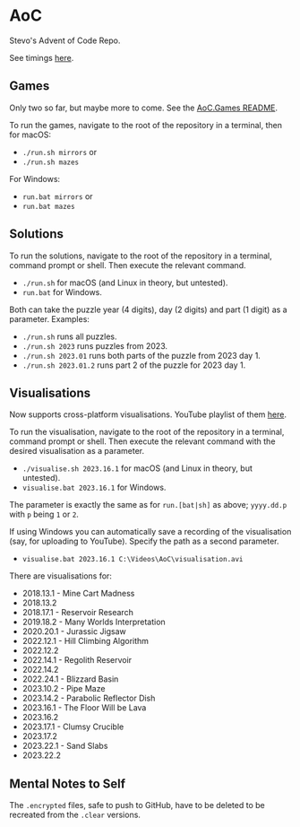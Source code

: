 # AoC

Stevo's Advent of Code Repo.

See timings [here](results.md).

## Games

Only two so far, but maybe more to come. See the [AoC.Games README](AoC.Games/README.md).

To run the games, navigate to the root of the repository in a terminal, then for macOS:

- `./run.sh mirrors` or
- `./run.sh mazes`

For Windows:

- `run.bat mirrors` or
- `run.bat mazes`

## Solutions

To run the solutions, navigate to the root of the repository in a terminal, command prompt or shell. Then execute the relevant command.

- `./run.sh` for macOS (and Linux in theory, but untested).
- `run.bat` for Windows.

Both can take the puzzle year (4 digits), day (2 digits) and part (1 digit) as a parameter. Examples:

- `./run.sh` runs all puzzles.
- `./run.sh 2023` runs puzzles from 2023.
- `./run.sh 2023.01` runs both parts of the puzzle from 2023 day 1.
- `./run.sh 2023.01.2` runs part 2 of the puzzle for 2023 day 1.

## Visualisations

Now supports cross-platform visualisations. YouTube playlist of them [here](https://www.youtube.com/playlist?list=PLBtwzTaAY-IWq6Mi1nvwsphMTw-HU13eM).

To run the visualisation, navigate to the root of the repository in a terminal, command prompt or shell. 
Then execute the relevant command with the desired visualisation as a parameter.

- `./visualise.sh 2023.16.1` for macOS (and Linux in theory, but untested).
- `visualise.bat 2023.16.1` for Windows.

The parameter is exactly the same as for `run.[bat|sh]` as above; `yyyy.dd.p` with `p` being `1` or `2`.

If using Windows you can automatically save a recording of the visualisation (say, for uploading to YouTube). Specify the path as a second parameter.

- `visualise.bat 2023.16.1 C:\Videos\AoC\visualisation.avi`

There are visualisations for:

- 2018.13.1 - Mine Cart Madness
- 2018.13.2
- 2018.17.1 - Reservoir Research
- 2019.18.2 - Many Worlds Interpretation
- 2020.20.1 - Jurassic Jigsaw
- 2022.12.1 - Hill Climbing Algorithm
- 2022.12.2
- 2022.14.1 - Regolith Reservoir
- 2022.14.2
- 2022.24.1 - Blizzard Basin
- 2023.10.2 - Pipe Maze
- 2023.14.2 - Parabolic Reflector Dish
- 2023.16.1 - The Floor Will be Lava
- 2023.16.2
- 2023.17.1 - Clumsy Crucible
- 2023.17.2
- 2023.22.1 - Sand Slabs
- 2023.22.2

## Mental Notes to Self

The `.encrypted` files, safe to push to GitHub, have to be deleted to be recreated from the `.clear` versions.